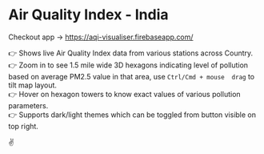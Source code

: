 # Air Quality Index - India

Checkout app -> https://aqi-visualiser.firebaseapp.com/ 

👉 Shows live Air Quality Index data from various stations across Country.<br />
👉 Zoom in to see 1.5 mile wide 3D hexagons indicating level of pollution based on average PM2.5 value in that area, use `Ctrl/Cmd + mouse  drag` to tilt map layout.<br />
👉 Hover on hexagon towers to know exact values of various pollution parameters.<br />
👉 Supports dark/light themes which can be toggled from button visible on top right.


✌
